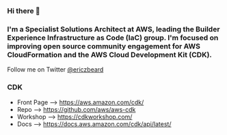 ### Hi there 👋

### I'm a Specialist Solutions Architect at AWS, leading the Builder Experience Infrastructure as Code (IaC) group. I'm focused on improving open source community engagement for AWS CloudFormation and the AWS Cloud Development Kit (CDK).

Follow me on Twitter [@ericzbeard](https://twitter.com/EricZBeard)

### CDK

- Front Page --> https://aws.amazon.com/cdk/
- Repo --> https://github.com/aws/aws-cdk
- Workshop --> https://cdkworkshop.com/
- Docs --> https://docs.aws.amazon.com/cdk/api/latest/

